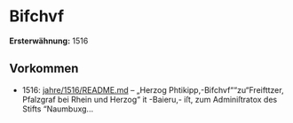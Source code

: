 # Bifchvf

**Ersterwähnung:** 1516

## Vorkommen
- 1516: [jahre/1516/README.md](../jahre/1516/README.md) – „Herzog Phtikipp,-Bifchvf““zu“Freifttzer, Pfalzgraf bei
Rhein und Herzog“ it -Baieru,- iſt, zum Adminiſtratox des
Stifts “Naumbuxg...
